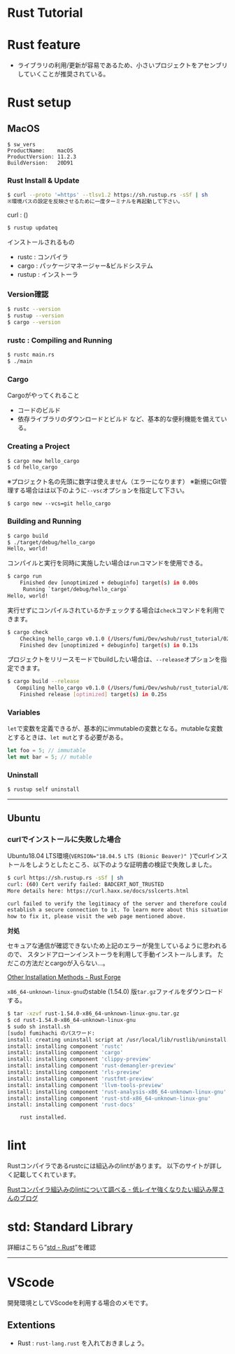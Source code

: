 # Rust Tutorial



# Rust feature

- ライブラリの利用/更新が容易であるため、小さいプロジェクトをアセンブリしていくことが推奨されている。

# Rust setup

## MacOS

```
$ sw_vers 
ProductName:	macOS
ProductVersion:	11.2.3
BuildVersion:	20D91
```

### Rust Install & Update

```sh
$ curl --proto '=https' --tlsv1.2 https://sh.rustup.rs -sSf | sh
※環境パスの設定を反映させるために一度ターミナルを再起動して下さい。
```

curl : ()

```sh
$ rustup updateq
```

インストールされるもの
- rustc  : コンパイラ
- cargo  : パッケージマネージャー&ビルドシステム
- rustup : インストーラ 

### Version確認

```sh
$ rustc --version
$ rustup --version
$ cargo --version
```

### rustc : Compiling and Running

```sh
$ rustc main.rs
$ ./main
```

### Cargo

Cargoがやってくれること
- コードのビルド
- 依存ライブラリのダウンロードとビルド
など、基本的な便利機能を備えている。

### Creating a Project

```sh
$ cargo new hello_cargo
$ cd hello_cargo
```
※プロジェクト名の先頭に数字は使えません（エラーになります）
※新規にGit管理する場合はは以下のように`--vsc`オプションを指定して下さい。

```
$ cargo new --vcs=git hello_cargo
```

### Building and Running

```sh
$ cargo build
$ ./target/debug/hello_cargo
Hello, world!
```

コンパイルと実行を同時に実施したい場合は`run`コマンドを使用できる。

```sh
$ cargo run
    Finished dev [unoptimized + debuginfo] target(s) in 0.00s
     Running `target/debug/hello_cargo`
Hello, world!
```

実行せずにコンパイルされているかチェックする場合は`check`コマンドを利用できます。

```sh
$ cargo check
    Checking hello_cargo v0.1.0 (/Users/fumi/Dev/wshub/rust_tutorial/02_hello_cargo/hello_cargo)
    Finished dev [unoptimized + debuginfo] target(s) in 0.13s
```

プロジェクトをリリースモードでbuildしたい場合は、`--release`オプションを指定できます。

```sh
$ cargo build --release     
   Compiling hello_cargo v0.1.0 (/Users/fumi/Dev/wshub/rust_tutorial/02_hello_cargo/hello_cargo)
    Finished release [optimized] target(s) in 0.25s
```

### Variables

`let`で変数を定義できるが、基本的にimmutableの変数となる。mutableな変数とするときは、`let mut`とする必要がある。

```rs
let foo = 5; // immutable
let mut bar = 5; // mutable
```

### Uninstall

```sh
$ rustup self uninstall
```

---

## Ubuntu

### curlでインストールに失敗した場合

Ubuntu18.04 LTS環境(`VERSION="18.04.5 LTS (Bionic Beaver)"
`)でcurlインストールをしようとしたところ、以下のような証明書の検証で失敗しました。

```sh
$ curl https://sh.rustup.rs -sSf | sh
curl: (60) Cert verify failed: BADCERT_NOT_TRUSTED
More details here: https://curl.haxx.se/docs/sslcerts.html

curl failed to verify the legitimacy of the server and therefore could not
establish a secure connection to it. To learn more about this situation and
how to fix it, please visit the web page mentioned above.
```

**対処**

セキュアな通信が確認できないため上記のエラーが発生しているように思われるので、
スタンドアローンインストーラを利用して手動インストールします。
ただこの方法だとcargoが入らない…。

[Other Installation Methods - Rust Forge](https://forge.rust-lang.org/infra/other-installation-methods.html)

`x86_64-unknown-linux-gnu`のstable (1.54.0)	版`tar.gz`ファイルをダウンロードする。

```sh
$ tar -xzvf rust-1.54.0-x86_64-unknown-linux-gnu.tar.gz
$ cd rust-1.54.0-x86_64-unknown-linux-gnu
$ sudo sh install.sh 
[sudo] fumihachi のパスワード: 
install: creating uninstall script at /usr/local/lib/rustlib/uninstall.sh
install: installing component 'rustc'
install: installing component 'cargo'
install: installing component 'clippy-preview'
install: installing component 'rust-demangler-preview'
install: installing component 'rls-preview'
install: installing component 'rustfmt-preview'
install: installing component 'llvm-tools-preview'
install: installing component 'rust-analysis-x86_64-unknown-linux-gnu'
install: installing component 'rust-std-x86_64-unknown-linux-gnu'
install: installing component 'rust-docs'

    rust installed.
```

# lint

Rustコンパイラであるrustcには組込みのlintがあります。
以下のサイトが詳しく記載してくれています。

[Rustコンパイラ組込みのlintについて調べる - 低レイヤ強くなりたい組込み屋さんのブログ](https://tomo-wait-for-it-yuki.hatenablog.com/entry/2019/05/10/185418)

# std: Standard Library

詳細はこちら”[std - Rust](https://doc.rust-lang.org/std/index.html)”を確認

---

# VScode

開発環境としてVScodeを利用する場合のメモです。

## Extentions

- Rust : `rust-lang.rust` を入れておきましょう。